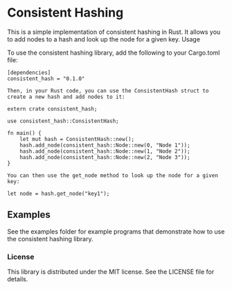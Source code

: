 # Consistent Hashing

This is a simple implementation of consistent hashing in Rust. It allows you to add nodes to a hash and look up the node for a given key.
Usage

To use the consistent hashing library, add the following to your Cargo.toml file:

```
[dependencies]
consistent_hash = "0.1.0"

Then, in your Rust code, you can use the ConsistentHash struct to create a new hash and add nodes to it:

extern crate consistent_hash;

use consistent_hash::ConsistentHash;

fn main() {
    let mut hash = ConsistentHash::new();
    hash.add_node(consistent_hash::Node::new(0, "Node 1"));
    hash.add_node(consistent_hash::Node::new(1, "Node 2"));
    hash.add_node(consistent_hash::Node::new(2, "Node 3"));
}

You can then use the get_node method to look up the node for a given key:

let node = hash.get_node("key1");
```

## Examples

See the examples folder for example programs that demonstrate how to use the consistent hashing library.

### License

This library is distributed under the MIT license. See the LICENSE file for details.
